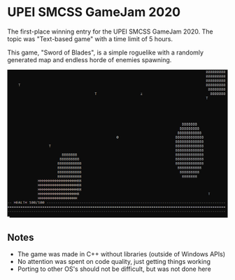 # UPEI SMCSS GameJam 2020

The first-place winning entry for the UPEI SMCSS GameJam 2020. The topic was "Text-based game" with a time limit of 5 hours.

This game, "Sword of Blades", is a simple roguelike with a randomly generated map and endless horde of enemies spawning.

![Screenshot](resources/screenshot.png)

## Notes

* The game was made in C++ without libraries (outside of Windows APIs)
* No attention was spent on code quality, just getting things working
* Porting to other OS's should not be difficult, but was not done here